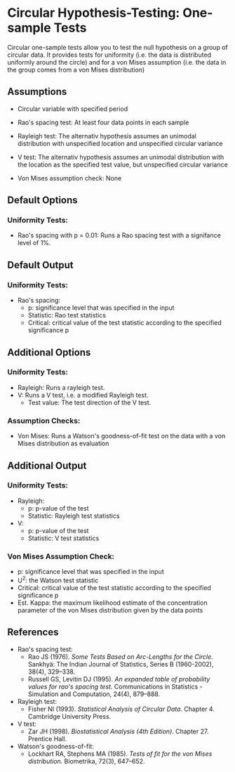 Circular Hypothesis-Testing: One-sample Tests
==========================

Circular one-sample tests allow you to test the null hypothesis on a group of circular data. It provides tests for uniformity (i.e. the data is distributed uniformly around the circle) and for a von Mises assumption (i.e. the data in the group comes from a von Mises distribution)

Assumptions
-----------
- Circular variable with specified period
- Rao's spacing test: At least four data points in each sample
- Rayleigh test: The alternativ hypothesis assumes an unimodal distribution with unspecified location and unspecified circular variance 
- V test: The alternativ hypothesis assumes an unimodal distribution with the location as the specified test value, but unspecified circular variance

- Von Mises assumption check: None

Default Options
-------
### Uniformity Tests:
- Rao's spacing with p = 0.01: Runs a Rao spacing test with a signifance level of 1%.

Default Output
-------

### Uniformity Tests:
- Rao's spacing:
  - p: significance level that was specified in the input
  - Statistic: Rao test statistics
  - Critical: critical value of the test statistic according to the specified significance p

Additional Options
-------

### Uniformity Tests:
- Rayleigh: Runs a rayleigh test.
- V: Runs a V test, i.e. a modified Rayleigh test.
  - Test value: The test direction of the V test.

### Assumption Checks:
- Von Mises: Runs a Watson's goodness-of-fit test on the data with a von Mises distribution as evaluation


Additional Output
-------

### Uniformity Tests:
- Rayleigh:
  - p: p-value of the test
  - Statistic: Rayleigh test statistics
- V: 
  - p: p-value of the test
  - Statistic: V test statistics

### Von Mises Assumption Check:
- p: significance level that was specified in the input
- U<sup>2</sup>: the Watson test statistic
- Critical: critical value of the test statistic according to the specified significance p
- Est. Kappa: the maximum likelihood estimate of the concentration parameter of the von Mises distribution given by the data points

References
-------
- Rao's spacing test:
  - Rao JS (1976). *Some Tests Based on Arc-Lengths for the Circle.* Sankhyä: The Indian Journal of Statistics, Series B (1960-2002), 38(4), 329–338.
  - Russell GS, Levitin DJ (1995). *An expanded table of probability values for rao's spacing test.* Communications in Statistics - Simulation and Computation, 24(4), 879–888.
- Rayleigh test:
  - Fisher NI (1993). *Statistical Analysis of Circular Data*. Chapter 4. Cambridge University Press.
- V test:
  - Zar JH (1998). *Biostatistical Analysis (4th Edition)*. Chapter 27. Prentice Hall.
- Watson's goodness-of-fit:
  - Lockhart RA, Stephens MA (1985). *Tests of fit for the von Mises distribution.* Biometrika, 72(3), 647–652.
